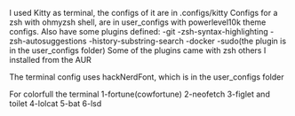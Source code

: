 I used Kitty as terminal, the configs of it are in .configs/kitty
Configs for a zsh with ohmyzsh shell, are in user_configs with powerlevel10k theme configs. Also
have some plugins defined:
-git
-zsh-syntax-highlighting
-zsh-autosuggestions
-history-substring-search
-docker
-sudo(the plugin is in the user_configs folder)
Some of the plugins came with zsh others I installed from the AUR

The terminal config uses hackNerdFont, which is in the user_configs folder

For colorfull the terminal
1-fortune(cowfortune)
2-neofetch
3-figlet and toilet
4-lolcat
5-bat
6-lsd
